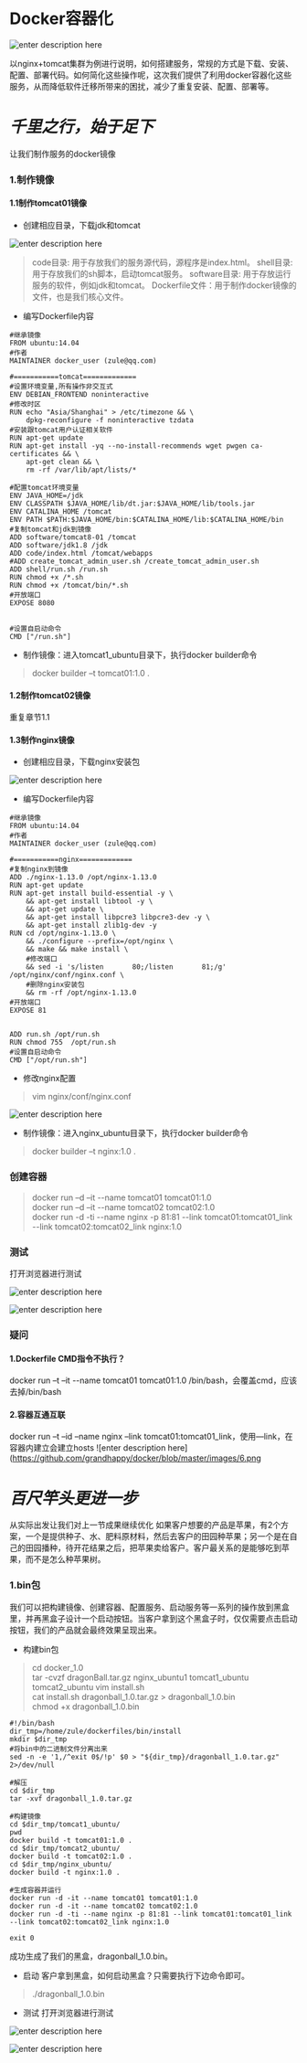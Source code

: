  # Docker容器化
 
 ![enter description here](https://github.com/grandhappy/docker/blob/master/images/0.png)

以nginx+tomcat集群为例进行说明，如何搭建服务，常规的方式是下载、安装、配置、部署代码。如何简化这些操作呢，这次我们提供了利用docker容器化这些服务，从而降低软件迁移所带来的困扰，减少了重复安装、配置、部署等。

# *千里之行，始于足下*
让我们制作服务的docker镜像
### 1.制作镜像
#### 1.1制作tomcat01镜像
- 创建相应目录，下载jdk和tomcat

![enter description here](https://github.com/grandhappy/docker/blob/master/images/1.png)
> <i class="far fa-folder"></i>code目录: 用于存放我们的服务源代码，源程序是index.html。
> <i class="far fa-folder"></i>shell目录: 用于存放我们的sh脚本，启动tomcat服务。
> <i class="far fa-folder"></i>software目录: 用于存放运行服务的软件，例如jdk和tomcat。
> <i class="far fa-file"></i>Dockerfile文件：用于制作docker镜像的文件，也是我们核心文件。
- 编写Dockerfile内容
```
#继承镜像
FROM ubuntu:14.04
#作者
MAINTAINER docker_user (zule@qq.com)

#===========tomcat=============
#设置环境变量,所有操作非交互式
ENV DEBIAN_FRONTEND noninteractive
#修改时区
RUN echo "Asia/Shanghai" > /etc/timezone && \
	dpkg-reconfigure -f noninteractive tzdata
#安装跟tomcat用户认证相关软件
RUN apt-get update
RUN apt-get install -yq --no-install-recommends wget pwgen ca-certificates && \
	apt-get clean && \
	rm -rf /var/lib/apt/lists/*

#配置tomcat环境变量
ENV JAVA_HOME=/jdk
ENV CLASSPATH $JAVA_HOME/lib/dt.jar:$JAVA_HOME/lib/tools.jar
ENV CATALINA_HOME /tomcat
ENV PATH $PATH:$JAVA_HOME/bin:$CATALINA_HOME/lib:$CATALINA_HOME/bin
#复制tomcat和jdk到镜像
ADD software/tomcat8-01 /tomcat
ADD software/jdk1.8 /jdk
ADD code/index.html /tomcat/webapps
#ADD create_tomcat_admin_user.sh /create_tomcat_admin_user.sh
ADD shell/run.sh /run.sh
RUN chmod +x /*.sh
RUN chmod +x /tomcat/bin/*.sh
#开放端口
EXPOSE 8080


#设置自启动命令
CMD ["/run.sh"]
```
- 制作镜像：进入tomcat1_ubuntu目录下，执行docker builder命令
>docker builder –t tomcat01:1.0 .
 
#### 1.2制作tomcat02镜像
重复章节1.1
#### 1.3制作nginx镜像
- 创建相应目录，下载nginx安装包

![enter description here](https://github.com/grandhappy/docker/blob/master/images/2.png)
- 编写Dockerfile内容
```
#继承镜像
FROM ubuntu:14.04
#作者
MAINTAINER docker_user (zule@qq.com)

#===========nginx=============
#复制nginx到镜像
ADD ./nginx-1.13.0 /opt/nginx-1.13.0
RUN apt-get update
RUN apt-get install build-essential -y \
    && apt-get install libtool -y \
    && apt-get update \
    && apt-get install libpcre3 libpcre3-dev -y \
    && apt-get install zlib1g-dev -y
RUN cd /opt/nginx-1.13.0 \
    && ./configure --prefix=/opt/nginx \
    && make && make install \
    #修改端口
    && sed -i 's/listen       80;/listen       81;/g' /opt/nginx/conf/nginx.conf \
    #删除nginx安装包
    && rm -rf /opt/nginx-1.13.0
#开放端口
EXPOSE 81


ADD run.sh /opt/run.sh
RUN chmod 755  /opt/run.sh
#设置自启动命令
CMD ["/opt/run.sh"]
```
- 修改nginx配置
> vim nginx/conf/nginx.conf
 
![enter description here](https://github.com/grandhappy/docker/blob/master/images/3.png)
- 制作镜像：进入nginx_ubuntu目录下，执行docker builder命令
>docker builder –t nginx:1.0 .
 
### 创建容器
>docker run –d –it --name tomcat01 tomcat01:1.0  
>docker run –d –it --name tomcat02 tomcat02:1.0  
>docker run -d -ti --name nginx -p 81:81 --link tomcat01:tomcat01_link --link tomcat02:tomcat02_link nginx:1.0  
### 测试
打开浏览器进行测试

![enter description here](https://github.com/grandhappy/docker/blob/master/images/4.png)

![enter description here](https://github.com/grandhappy/docker/blob/master/images/5.png)
### 疑问
#### 1.Dockerfile CMD指令不执行？
docker run –t –it --name tomcat01 tomcat01:1.0 /bin/bash，会覆盖cmd，应该去掉/bin/bash
#### 2.容器互通互联
docker run –t –id –name nginx –link tomcat01:tomcat01_link，使用—link，在容器内建立会建立hosts
![enter description here](https://github.com/grandhappy/docker/blob/master/images/6.png

# *百尺竿头更进一步*
从实际出发让我们对上一节成果继续优化
如果客户想要的产品是苹果，有2个方案，一个是提供种子、水、肥料原材料，然后去客户的田园种苹果；另一个是在自己的田园播种，待开花结果之后，把苹果卖给客户。客户最关系的是能够吃到苹果，而不是怎么种苹果树。
### 1.bin包
我们可以把构建镜像、创建容器、配置服务、启动服务等一系列的操作放到黑盒里，并再黑盒子设计一个启动按钮。当客户拿到这个黑盒子时，仅仅需要点击启动按钮，我们的产品就会最终效果呈现出来。

+ 构建bin包

> cd docker_1.0  
> tar -cvzf dragonBall.tar.gz nginx_ubuntu1 tomcat1_ubuntu   tomcat2_ubuntu
> vim install.sh  
> cat install.sh dragonball_1.0.tar.gz > dragonball_1.0.bin  
> chmod +x dragonball_1.0.bin  
```
#!/bin/bash  
dir_tmp=/home/zule/dockerfiles/bin/install  
mkdir $dir_tmp  
#将bin中的二进制文件分离出来  
sed -n -e '1,/^exit 0$/!p' $0 > "${dir_tmp}/dragonball_1.0.tar.gz" 2>/dev/null  

#解压  
cd $dir_tmp  
tar -xvf dragonball_1.0.tar.gz  
  
#构建镜像  
cd $dir_tmp/tomcat1_ubuntu/  
pwd  
docker build -t tomcat01:1.0 .  
cd $dir_tmp/tomcat2_ubuntu/  
docker build -t tomcat02:1.0 .  
cd $dir_tmp/nginx_ubuntu/  
docker build -t nginx:1.0 .  
  
#生成容器并运行  
docker run -d -it --name tomcat01 tomcat01:1.0  
docker run -d -it --name tomcat02 tomcat02:1.0  
docker run -d -ti --name nginx -p 81:81 --link tomcat01:tomcat01_link --link tomcat02:tomcat02_link nginx:1.0  
  
exit 0  
```
成功生成了我们的黑盒，dragonball_1.0.bin。
+ 启动
客户拿到黑盒，如何启动黑盒？只需要执行下边命令即可。
> ./dragonball_1.0.bin  
+ 测试
打开浏览器进行测试

![enter description here](https://github.com/grandhappy/docker/blob/master/images/4.png)

![enter description here](https://github.com/grandhappy/docker/blob/master/images/5.png)


